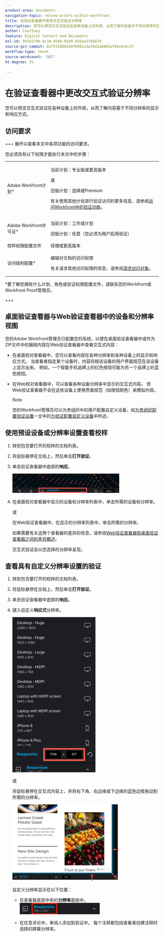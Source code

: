 ```yaml
---
product-area: documents
navigation-topic: review-proofs-within-workfront
title: 在验证查看器中更改交互式验证分辨率
description: 您可以预览交互式验证在各种设备上的外观，从而了解内容基于不同分辨率的显示和响应方式。
author: Courtney
feature: Digital Content and Documents
exl-id: 99165790-0c34-4540-92d9-956ae178a874
source-git-commit: 8af531868249f609113af6d2a8465af01edcbc3f
workflow-type: tm+mt
source-wordcount: '587'
ht-degree: 1%

---
```


# 在验证查看器中更改交互式验证分辨率

您可以预览交互式验证在各种设备上的外观，从而了解内容基于不同分辨率的显示和响应方式。

## 访问要求

+++ 展开以查看本文中各项功能的访问要求。

您必须具有以下权限才能执行本文中的步骤：

<table style="table-layout:auto"> 
 <col> 
 <col> 
 <tbody> 
  <tr> 
   <td role="rowheader">Adobe Workfront计划*</td> 
   <td> <p>当前计划：专业版或更高版本</p> <p>或</p> <p>旧版计划：选择或Premium</p> <p>有关使用其他计划进行验证访问的更多信息，请参阅<a href="/help/quicksilver/administration-and-setup/manage-workfront/configure-proofing/access-to-proofing-functionality.md" class="MCXref xref">访问Workfront中的验证功能</a>。</p> </td> 
  </tr> 
  <tr> 
   <td role="rowheader">Adobe Workfront许可证*</td> 
   <td> <p>当前计划：工作或计划</p> <p>旧版计划：任意（您必须为用户启用验证）</p> </td> 
  </tr> 
  <tr> 
   <td role="rowheader">校样权限配置文件 </td> 
   <td>经理或更高版本</td> 
  </tr> 
  <tr> 
   <td role="rowheader">访问级别配置*</td> 
   <td> <p>编辑对文档的访问权限</p> <p>有关请求其他访问权限的信息，请参阅<a href="../../../../workfront-basics/grant-and-request-access-to-objects/request-access.md" class="MCXref xref">请求访问对象</a>。</p> </td> 
  </tr> 
 </tbody> 
</table>

&#42;要了解您拥有什么计划、角色或验证权限配置文件，请联系您的Workfront或Workfront Proof管理员。

+++

## 桌面验证查看器与Web验证查看器中的设备和分辨率视图

您的Adobe Workfront管理员已配置您的系统，以便在桌面验证查看器中或作为ZIP文件中的捆绑内容在Web验证查看器中查看交互式内容：

* 在桌面校对查看器中，您可以查看内容在各种分辨率和各种设备上的显示和响应方式。 当查看者指定某个设备时，内容将按该设备的用户界面规范在该设备上显示出来。 例如，一个智能手机品牌上的红色按钮可能为另一个品牌上的蓝色按钮。

* 在Web校对查看器中，可以查看各种设备分辨率中显示的交互式内容。 但Web验证查看器不会在这些设备上使用界面规范（如按钮颜色）来模拟内容。

  >[!NOTE]
  >
  >您的Workfront管理员可以为贵组织中的用户配置自定义设备，如[为贵组织配置验证设置](/help/quicksilver/administration-and-setup/manage-workfront/configure-proofing/configure-proofing-organization.md)一文中的[为验证配置自定义设备](/help/quicksilver/administration-and-setup/manage-workfront/configure-proofing/configure-proofing-organization.md#configure-custom-devices-for-proofs)中所述。

## 使用预设设备或分辨率设置查看校样

1. 转到包含要打开的校样的文档列表。
1. 将鼠标悬停在文档上，然后单击&#x200B;**打开验证**。
1. 单击验证查看器中底部的&#x200B;**响应**。

   ![Resolution_option_in_DPV.png](assets/resolution-option-in-dpv-350x64.png)

1. 在桌面校对查看器中显示的设备和分辨率列表中，单击所需的设备和分辨率。

   或

   在Web验证查看器中，在显示的分辨率列表中，单击所需的分辨率。

   如果需要有关这两个查看器的差异的信息，请参阅[Web验证查看器和桌面验证查看器之间的差异概述](../../../../review-and-approve-work/proofing/proofing-overview/understand-differences-between-web-viewer.md)。

   交互式验证会以您选择的分辨率呈现。

## 查看具有自定义分辨率设置的验证

1. 转到包含要打开的校样的文档列表。
1. 将鼠标悬停在文档上，然后单击&#x200B;**打开验证**。
1. 单击验证查看器中底部的&#x200B;**响应**。
1. 键入自定义&#x200B;**响应式**&#x200B;分辨率。

   ![Type_a_custom_resolution_DPV.png](assets/type-a-custom-resolution-dpv.png)

   或

   将鼠标悬停在交互式内容上，并将右下角、右边缘或下边缘的蓝色边框拖动到所需的分辨率。

   ![Drag_blue_edges_for_resolution.png](assets/drag-blue-edges-for-resolution-350x251.png)

   自定义分辨率显示在以下位置：

   * 在查看器底部中央的&#x200B;**分辨率**&#x200B;面板中。\
     ![Screenshot_2018-05-15_10-27-54.png](assets/screenshot-2018-05-15-10-27-54.png)

   * 在任意评论中，审阅人添加到验证中。 每个注释都包括查看者创建注释时选择的屏幕分辨率。
